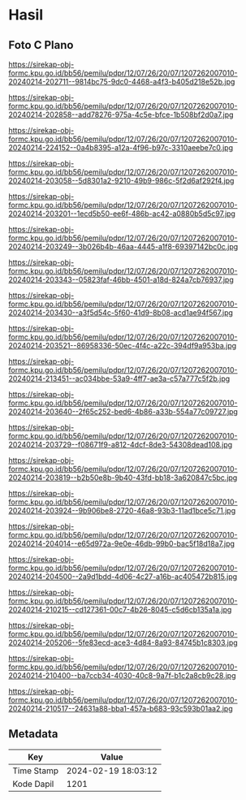 # Hasil

## Foto C Plano

https://sirekap-obj-formc.kpu.go.id/bb56/pemilu/pdpr/12/07/26/20/07/1207262007010-20240214-202711--9814bc75-9dc0-4468-a4f3-b405d218e52b.jpg

https://sirekap-obj-formc.kpu.go.id/bb56/pemilu/pdpr/12/07/26/20/07/1207262007010-20240214-202858--add78276-975a-4c5e-bfce-1b508bf2d0a7.jpg

https://sirekap-obj-formc.kpu.go.id/bb56/pemilu/pdpr/12/07/26/20/07/1207262007010-20240214-224152--0a4b8395-a12a-4f96-b97c-3310aeebe7c0.jpg

https://sirekap-obj-formc.kpu.go.id/bb56/pemilu/pdpr/12/07/26/20/07/1207262007010-20240214-203058--5d8301a2-9210-49b9-986c-5f2d6af292f4.jpg

https://sirekap-obj-formc.kpu.go.id/bb56/pemilu/pdpr/12/07/26/20/07/1207262007010-20240214-203201--1ecd5b50-ee6f-486b-ac42-a0880b5d5c97.jpg

https://sirekap-obj-formc.kpu.go.id/bb56/pemilu/pdpr/12/07/26/20/07/1207262007010-20240214-203249--3b026b4b-46aa-4445-a1f8-69397142bc0c.jpg

https://sirekap-obj-formc.kpu.go.id/bb56/pemilu/pdpr/12/07/26/20/07/1207262007010-20240214-203343--05823faf-46bb-4501-a18d-824a7cb76937.jpg

https://sirekap-obj-formc.kpu.go.id/bb56/pemilu/pdpr/12/07/26/20/07/1207262007010-20240214-203430--a3f5d54c-5f60-41d9-8b08-acd1ae94f567.jpg

https://sirekap-obj-formc.kpu.go.id/bb56/pemilu/pdpr/12/07/26/20/07/1207262007010-20240214-203521--86958336-50ec-4f4c-a22c-394df9a953ba.jpg

https://sirekap-obj-formc.kpu.go.id/bb56/pemilu/pdpr/12/07/26/20/07/1207262007010-20240214-213451--ac034bbe-53a9-4ff7-ae3a-c57a777c5f2b.jpg

https://sirekap-obj-formc.kpu.go.id/bb56/pemilu/pdpr/12/07/26/20/07/1207262007010-20240214-203640--2f65c252-bed6-4b86-a33b-554a77c09727.jpg

https://sirekap-obj-formc.kpu.go.id/bb56/pemilu/pdpr/12/07/26/20/07/1207262007010-20240214-203729--f08671f9-a812-4dcf-8de3-54308dead108.jpg

https://sirekap-obj-formc.kpu.go.id/bb56/pemilu/pdpr/12/07/26/20/07/1207262007010-20240214-203819--b2b50e8b-9b40-43fd-bb18-3a620847c5bc.jpg

https://sirekap-obj-formc.kpu.go.id/bb56/pemilu/pdpr/12/07/26/20/07/1207262007010-20240214-203924--9b906be8-2720-46a8-93b3-11ad1bce5c71.jpg

https://sirekap-obj-formc.kpu.go.id/bb56/pemilu/pdpr/12/07/26/20/07/1207262007010-20240214-204014--e65d972a-9e0e-46db-99b0-bac5f18d18a7.jpg

https://sirekap-obj-formc.kpu.go.id/bb56/pemilu/pdpr/12/07/26/20/07/1207262007010-20240214-204500--2a9d1bdd-4d06-4c27-a16b-ac405472b815.jpg

https://sirekap-obj-formc.kpu.go.id/bb56/pemilu/pdpr/12/07/26/20/07/1207262007010-20240214-210215--cd127361-00c7-4b26-8045-c5d6cb135a1a.jpg

https://sirekap-obj-formc.kpu.go.id/bb56/pemilu/pdpr/12/07/26/20/07/1207262007010-20240214-205206--5fe83ecd-ace3-4d84-8a93-84745b1c8303.jpg

https://sirekap-obj-formc.kpu.go.id/bb56/pemilu/pdpr/12/07/26/20/07/1207262007010-20240214-210400--ba7ccb34-4030-40c8-9a7f-b1c2a8cb9c28.jpg

https://sirekap-obj-formc.kpu.go.id/bb56/pemilu/pdpr/12/07/26/20/07/1207262007010-20240214-210517--24631a88-bba1-457a-b683-93c593b01aa2.jpg


## Metadata

| Key        | Value               |
| ---------- | ------------------- |
| Time Stamp | 2024-02-19 18:03:12 |
| Kode Dapil | 1201                |



